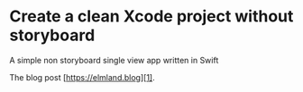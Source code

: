 # Create a clean Xcode project without storyboard
A simple non storyboard single view app written in Swift

The blog post [https://elmland.blog][1].

[1]:	https://elmland.blog/2018/01/12/xcode-project-without-storyboard/
